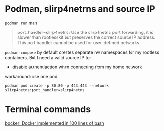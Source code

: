 # Podman, slirp4netrns and source IP

`podman run` [man](https://docs.podman.io/en/latest/markdown/podman-run.1.html)

> port_handler=slirp4netns: Use the slirp4netns port forwarding, it is slower
> than rootlesskit but preserves the correct source IP address. This port
> handler cannot be used for user-defined networks.

`podman-compose` by default creates separate nw namespaces for my rootless
containers. But I need a valid source IP to:

* disable authentiaction when connecting from my home network

workaround: use one pod

    podman pod create -p 80:80 -p 443:443 --network
    slirp4netns:port_handler=slirp4netns

# Terminal commands

[bocker: Docker implemented in 100 lines of
bash](https://github.com/p8952/bocker)

